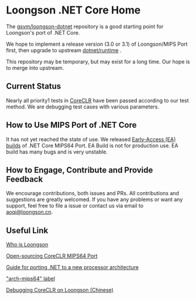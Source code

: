  Loongson .NET Core Home
===========================

The [gsvm/loongson-dotnet](https://github.com/gsvm/loongson-dotnet) repository is a good starting point for Loongson's port of .NET Core.

We hope to implement a release version (3.0 or 3.1) of Loongson/MIPS Port first, then upgrade to upstream [dotnet/runtime](https://github.com/dotnet/runtime) .

This repository may be temporary, but may exist for a long time. Our hope is to merge into upstream.


## Current Status

Nearly all priority1 tests in [CoreCLR](https://github.com/gsvm/coreclr) have been passed according to our test method. We are debugging test cases with various parameters. 


## How to Use MIPS Port of .NET Core

It has not yet reached the state of use. We released [Early-Access (EA) builds](https://github.com/gsvm/loongson-dotnet/releases)  of .NET Core MIPS64 Port. EA Build is not for production use. EA build has many bugs and is very unstable.


## How to Engage, Contribute and Provide Feedback

We encourage contributions, both issues and PRs. All contributions and suggestions are greatly welcomed. If you have any problems or want any support, feel free to file a issue or contact us via email to aoqi@loongson.cn.

## Useful Link

[Who is Loongson](http://www.loongson.cn/)

[Open-sourcing CoreCLR MIPS64 Port](https://github.com/dotnet/runtime/issues/38069)

[Guide for porting .NET to a new processor architecture](https://github.com/dotnet/runtime/blob/master/docs/design/coreclr/botr/guide-for-porting.md)

["arch-mips64" label](https://github.com/dotnet/runtime/labels/arch-mips64)

[Debugging CoreCLR on Loongson (Chinese)](http://ask.loongnix.org/?/article/689)
